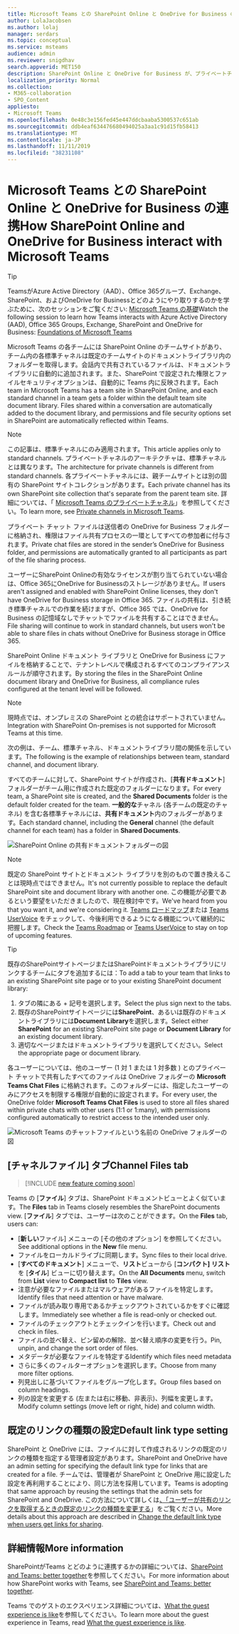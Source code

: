 ```yaml
---
title: Microsoft Teams との SharePoint Online と OneDrive for Business の連携
author: LolaJacobsen
ms.author: lolaj
manager: serdars
ms.topic: conceptual
ms.service: msteams
audience: admin
ms.reviewer: snigdhav
search.appverid: MET150
description: SharePoint Online と OneDrive for Business が、プライベートチャットファイルの保存方法、チーム、標準チャネル、ドキュメントライブラリ間の関係など、Microsoft Teams とどのように連携するかについて説明します。
localization_priority: Normal
ms.collection:
- M365-collaboration
- SPO_Content
appliesto:
- Microsoft Teams
ms.openlocfilehash: 0e48c3e156fed45e447ddcbaaba5300537c651ab
ms.sourcegitcommit: ddb4eaf634476680494025a3aa1c91d15fb58413
ms.translationtype: MT
ms.contentlocale: ja-JP
ms.lasthandoff: 11/11/2019
ms.locfileid: "38231108"
---
```

# <a name="how-sharepoint-online-and-onedrive-for-business-interact-with-microsoft-teams"></a><span data-ttu-id="1ae1f-103">Microsoft Teams との SharePoint Online と OneDrive for Business の連携</span><span class="sxs-lookup"><span data-stu-id="1ae1f-103">How SharePoint Online and OneDrive for Business interact with Microsoft Teams</span></span>

> [!Tip]
> <span data-ttu-id="1ae1f-104">TeamsがAzure Active Directory（AAD）、Office 365グループ、Exchange、SharePoint、およびOneDrive for Businessとどのようにやり取りするのかを学ぶために、次のセッションをご覧ください: [Microsoft Teams の基礎](https://aka.ms/teams-foundations)</span><span class="sxs-lookup"><span data-stu-id="1ae1f-104">Watch the following session to learn how Teams interacts with Azure Active Directory (AAD), Office 365 Groups, Exchange, SharePoint and OneDrive for Business: [Foundations of Microsoft Teams](https://aka.ms/teams-foundations)</span></span>

<span data-ttu-id="1ae1f-p101">Microsoft Teams の各チームには SharePoint Online のチームサイトがあり、チーム内の各標準チャネルは既定のチームサイトのドキュメントライブラリ内のフォルダーを取得します。会話内で共有されているファイルは、ドキュメントライブラリに自動的に追加されます。また、SharePoint で設定された権限とファイルセキュリティオプションは、自動的に Teams 内に反映されます。</span><span class="sxs-lookup"><span data-stu-id="1ae1f-p101">Each team in Microsoft Teams has a team site in SharePoint Online, and each standard channel in a team gets a folder within the default team site document library. Files shared within a conversation are automatically added to the document library, and permissions and file security options set in SharePoint are automatically reflected within Teams.</span></span>

> [!NOTE]
> <span data-ttu-id="1ae1f-107">この記事は、標準チャネルにのみ適用されます。</span><span class="sxs-lookup"><span data-stu-id="1ae1f-107">This article applies only to standard channels.</span></span> <span data-ttu-id="1ae1f-108">プライベートチャネルのアーキテクチャは、標準チャネルとは異なります。</span><span class="sxs-lookup"><span data-stu-id="1ae1f-108">The architecture for private channels is different from standard channels.</span></span> <span data-ttu-id="1ae1f-109">各プライベートチャネルには、親チームサイトとは別の固有の SharePoint サイトコレクションがあります。</span><span class="sxs-lookup"><span data-stu-id="1ae1f-109">Each private channel has its own SharePoint site collection that's separate from the parent team site.</span></span> <span data-ttu-id="1ae1f-110">詳細については、「 [Microsoft Teams のプライベートチャネル](private-channels.md)」を参照してください。</span><span class="sxs-lookup"><span data-stu-id="1ae1f-110">To learn more, see [Private channels in Microsoft Teams](private-channels.md).</span></span>

<span data-ttu-id="1ae1f-111">プライベート チャット ファイルは送信者の OneDrive for Business フォルダーに格納され、権限はファイル共有プロセスの一環としてすべての参加者に付与されます。</span><span class="sxs-lookup"><span data-stu-id="1ae1f-111">Private chat files are stored in the sender’s OneDrive for Business folder, and permissions are automatically granted to all participants as part of the file sharing process.</span></span>

<span data-ttu-id="1ae1f-112">ユーザーにSharePoint Onlineの有効なライセンスが割り当てられていない場合は、Office 365にOneDrive for Businessのストレージがありません。</span><span class="sxs-lookup"><span data-stu-id="1ae1f-112">If users aren't assigned and enabled with SharePoint Online licenses, they don't have OneDrive for Business storage in Office 365.</span></span> <span data-ttu-id="1ae1f-113">ファイルの共有は、引き続き標準チャネルでの作業を続けますが、Office 365 では、OneDrive for Business の記憶域なしでチャットでファイルを共有することはできません。</span><span class="sxs-lookup"><span data-stu-id="1ae1f-113">File sharing will continue to work in standard channels, but users won't be able to share files in chats without OneDrive for Business storage in Office 365.</span></span>

<span data-ttu-id="1ae1f-114">SharePoint Online ドキュメント ライブラリと OneDrive for Business にファイルを格納することで、テナントレベルで構成されるすべてのコンプライアンス ルールが順守されます。</span><span class="sxs-lookup"><span data-stu-id="1ae1f-114">By storing the files in the SharePoint Online document library and OneDrive for Business, all compliance rules configured at the tenant level will be followed.</span></span> 

> [!NOTE]
> <span data-ttu-id="1ae1f-115">現時点では、オンプレミスの SharePoint との統合はサポートされていません。</span><span class="sxs-lookup"><span data-stu-id="1ae1f-115">Integration with SharePoint On-premises is not supported for Microsoft Teams at this time.</span></span>

<span data-ttu-id="1ae1f-116">次の例は、チーム、標準チャネル、ドキュメントライブラリ間の関係を示しています。</span><span class="sxs-lookup"><span data-stu-id="1ae1f-116">The following is the example of relationships between team, standard channel, and document library.</span></span>

<span data-ttu-id="1ae1f-117">すべてのチームに対して、SharePoint サイトが作成され、[**共有ドキュメント**] フォルダーがチーム用に作成された既定のフォルダーになります。</span><span class="sxs-lookup"><span data-stu-id="1ae1f-117">For every team, a SharePoint site is created, and the **Shared Documents** folder is the default folder created for the team.</span></span> <span data-ttu-id="1ae1f-118">**一般的な**チャネル (各チームの既定のチャネル) を含む各標準チャネルには、**共有ドキュメント**内のフォルダーがあります。</span><span class="sxs-lookup"><span data-stu-id="1ae1f-118">Each standard channel, including the **General** channel (the default channel for each team) has a folder in **Shared Documents**.</span></span>

![SharePoint Online の共有ドキュメントフォルダーの図](media/Understand_how_SharePoint_Online_and_OneDrive_for_Business_interact_with_Microsoft_Teams_image1.png)

> [!NOTE]
> <span data-ttu-id="1ae1f-120">既定の SharePoint サイトとドキュメント ライブラリを別のもので置き換えることは現時点ではできません。</span><span class="sxs-lookup"><span data-stu-id="1ae1f-120">It's not currently possible to replace the default SharePoint site and document library with another one.</span></span> <span data-ttu-id="1ae1f-121">この機能が必要であるという要望をいただきましたので、現在検討中です。</span><span class="sxs-lookup"><span data-stu-id="1ae1f-121">We've heard from you that you want it, and we're considering it.</span></span> <span data-ttu-id="1ae1f-122">[Teams ロードマップ](https://aka.ms/teamsroadmap)または [Teams UserVoice](https://aka.ms/TeamsUserVoice) をチェックして、今後利用できるようになる機能について継続的に把握します。</span><span class="sxs-lookup"><span data-stu-id="1ae1f-122">Check the [Teams Roadmap](https://aka.ms/teamsroadmap) or [Teams UserVoice](https://aka.ms/TeamsUserVoice) to stay on top of upcoming features.</span></span>

> [!TIP]
> <span data-ttu-id="1ae1f-123">既存のSharePointサイトページまたはSharePointドキュメントライブラリにリンクするチームにタブを追加するには：</span><span class="sxs-lookup"><span data-stu-id="1ae1f-123">To add a tab to your team that links to an existing SharePoint site page or to your existing SharePoint document library:</span></span>
> 1. <span data-ttu-id="1ae1f-124">タブの隣にある + 記号を選択します。</span><span class="sxs-lookup"><span data-stu-id="1ae1f-124">Select the  plus sign next to the tabs.</span></span>
> 2. <span data-ttu-id="1ae1f-125">既存のSharePointサイトページには**SharePoint**、あるいは既存のドキュメントライブラリには**Document Library**を選択します。</span><span class="sxs-lookup"><span data-stu-id="1ae1f-125">Select either **SharePoint** for an existing SharePoint site page or **Document Library** for an existing document library.</span></span>
> 3. <span data-ttu-id="1ae1f-126">適切なページまたはドキュメントライブラリを選択してください。</span><span class="sxs-lookup"><span data-stu-id="1ae1f-126">Select the appropriate page or document library.</span></span>

<span data-ttu-id="1ae1f-127">各ユーザーについては、他のユーザー (1 対 1 または 1 対多数 ) とのプライベート チャットで共有したすべてのファイルは OneDrive フォルダーの **Microsoft Teams Chat Files** に格納されます。このフォルダーには、指定したユーザーのみにアクセスを制限する権限が自動的に設定されます。</span><span class="sxs-lookup"><span data-stu-id="1ae1f-127">For every user, the OneDrive folder **Microsoft Teams Chat Files** is used to store all files shared within private chats with other users (1:1 or 1:many), with permissions configured automatically to restrict access to the intended user only.</span></span>

![Microsoft Teams のチャットファイルという名前の OneDrive フォルダーの図](media/Understand_how_SharePoint_Online_and_OneDrive_for_Business_interact_with_Microsoft_Teams_image2.png)

## <a name="channel-files-tab"></a><span data-ttu-id="1ae1f-129">[チャネルファイル] タブ</span><span class="sxs-lookup"><span data-stu-id="1ae1f-129">Channel Files tab</span></span>

> [!INCLUDE [new feature coming soon](includes/new-feature-coming-soon-section.md)]

<span data-ttu-id="1ae1f-130">Teams の [**ファイル**] タブは、SharePoint ドキュメントビューとよく似ています。</span><span class="sxs-lookup"><span data-stu-id="1ae1f-130">The **Files** tab in Teams closely resembles the SharePoint documents view.</span></span> <span data-ttu-id="1ae1f-131">[**ファイル**] タブでは、ユーザーは次のことができます。</span><span class="sxs-lookup"><span data-stu-id="1ae1f-131">On the **Files** tab, users can:</span></span>

- <span data-ttu-id="1ae1f-132">[**新しい**ファイル] メニューの [その他のオプション] を参照してください。</span><span class="sxs-lookup"><span data-stu-id="1ae1f-132">See additional options in the **New** file menu.</span></span>
- <span data-ttu-id="1ae1f-133">ファイルをローカルドライブに同期します。</span><span class="sxs-lookup"><span data-stu-id="1ae1f-133">Sync files to their local drive.</span></span>
- <span data-ttu-id="1ae1f-134">[**すべてのドキュメント**] メニューで、**リスト**ビューから [**コンパクト] リスト**を [**タイル**] ビューに切り替えます。</span><span class="sxs-lookup"><span data-stu-id="1ae1f-134">On the **All Documents** menu, switch from **List** view to **Compact list** to **Tiles** view.</span></span>
- <span data-ttu-id="1ae1f-135">注意が必要なファイルまたはマルウェアがあるファイルを特定します。</span><span class="sxs-lookup"><span data-stu-id="1ae1f-135">Identify files that need attention or have malware.</span></span>
- <span data-ttu-id="1ae1f-136">ファイルが読み取り専用であるかチェックアウトされているかをすぐに確認します。</span><span class="sxs-lookup"><span data-stu-id="1ae1f-136">Immediately see whether a file is read-only or checked out.</span></span>
- <span data-ttu-id="1ae1f-137">ファイルのチェックアウトとチェックインを行います。</span><span class="sxs-lookup"><span data-stu-id="1ae1f-137">Check out and check in files.</span></span>
- <span data-ttu-id="1ae1f-138">ファイルの並べ替え、ピン留めの解除、並べ替え順序の変更を行う。</span><span class="sxs-lookup"><span data-stu-id="1ae1f-138">Pin, unpin, and change the sort order of files.</span></span>
- <span data-ttu-id="1ae1f-139">メタデータが必要なファイルを特定する</span><span class="sxs-lookup"><span data-stu-id="1ae1f-139">Identify which files need metadata</span></span>
- <span data-ttu-id="1ae1f-140">さらに多くのフィルターオプションを選択します。</span><span class="sxs-lookup"><span data-stu-id="1ae1f-140">Choose from many more filter options.</span></span>
- <span data-ttu-id="1ae1f-141">列見出しに基づいてファイルをグループ化します。</span><span class="sxs-lookup"><span data-stu-id="1ae1f-141">Group files based on column headings.</span></span>
- <span data-ttu-id="1ae1f-142">列の設定を変更する (左または右に移動、非表示)、列幅を変更します。</span><span class="sxs-lookup"><span data-stu-id="1ae1f-142">Modify column settings (move left or right, hide) and column width.</span></span>

## <a name="default-link-type-setting"></a><span data-ttu-id="1ae1f-143">既定のリンクの種類の設定</span><span class="sxs-lookup"><span data-stu-id="1ae1f-143">Default link type setting</span></span>

<span data-ttu-id="1ae1f-144">SharePoint と OneDrive には、ファイルに対して作成されるリンクの既定のリンクの種類を指定する管理者設定があります。</span><span class="sxs-lookup"><span data-stu-id="1ae1f-144">SharePoint and OneDrive have an admin setting for specifying the default link type for links that are created for a file.</span></span> <span data-ttu-id="1ae1f-145">チームでは、管理者が SharePoint と OneDrive 用に設定した設定を再利用することにより、同じ方法を採用しています。</span><span class="sxs-lookup"><span data-stu-id="1ae1f-145">Teams is adopting that same approach by reusing the settings that the admin sets for SharePoint and OneDrive.</span></span> <span data-ttu-id="1ae1f-146">この方法について詳しくは[、「ユーザーが共有のリンクを取得するときの既定のリンクの種類を変更する](https://docs.microsoft.com/sharepoint/change-default-sharing-link)」をご覧ください。</span><span class="sxs-lookup"><span data-stu-id="1ae1f-146">More details about this approach are described in [Change the default link type when users get links for sharing](https://docs.microsoft.com/sharepoint/change-default-sharing-link).</span></span> 

## <a name="more-information"></a><span data-ttu-id="1ae1f-147">詳細情報</span><span class="sxs-lookup"><span data-stu-id="1ae1f-147">More information</span></span>

<span data-ttu-id="1ae1f-148">SharePointがTeams とどのように連携するかの詳細については、[SharePoint and Teams: better together](https://techcommunity.microsoft.com/t5/Microsoft-SharePoint-Blog/SharePoint-and-Teams-Better-Together/ba-p/189593)を参照してください。</span><span class="sxs-lookup"><span data-stu-id="1ae1f-148">For more information about how SharePoint works with Teams, see [SharePoint and Teams: better together](https://techcommunity.microsoft.com/t5/Microsoft-SharePoint-Blog/SharePoint-and-Teams-Better-Together/ba-p/189593).</span></span>

<span data-ttu-id="1ae1f-149">Teams でのゲストのエクスペリエンス詳細については、[What the guest experience is like](guest-experience.md)を参照してください。</span><span class="sxs-lookup"><span data-stu-id="1ae1f-149">To learn more about the guest experience in Teams, read [What the guest experience is like](guest-experience.md).</span></span>

